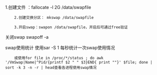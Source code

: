   1.创建文件 ：fallocate -l 2G /data/swapfile

        2.创建交换分区： mkswap /data/swapfile

        3.开启swap：swapon /data/swapfile，开启后可通过free验证

关闭swap
        swapoff -a

swap使用统计
        使用sar -S 1  每秒统计一次swap使用情况

        或使用for file in /proc/*/status ; do awk '/VmSwap|Name|^Pid/{printf $2 " " $3}END{ print ""}' $file; done | sort -k 3 -n -r | head查看各进程使用swap情况
